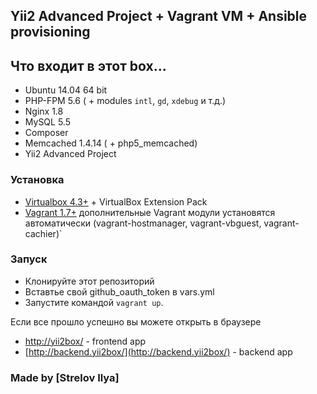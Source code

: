 ## Yii2 Advanced Project + Vagrant VM + Ansible provisioning

## Что входит в этот box...

* Ubuntu 14.04 64 bit
* PHP-FPM 5.6 ( + modules `intl`, `gd`, `xdebug` и т.д.)
* Nginx 1.8
* MySQL 5.5
* Composer
* Memcached 1.4.14 ( + php5_memcached)
* Yii2 Advanced Project

### Установка

* [Virtualbox 4.3+](https://www.virtualbox.org/) + VirtualBox Extension Pack
* [Vagrant 1.7+](http://www.vagrantup.com/)
дополнительные Vagrant модули установятся автоматически (vagrant-hostmanager, vagrant-vbguest, vagrant-cachier)`

### Запуск

* Клонируйте этот репозиторий
* Вставтье свой github_oauth_token в vars.yml
* Запустите командой `vagrant up`.

Если все прошло успешно вы можете открыть в браузере

* [http://yii2box/](http://yii2box/)  -  frontend app
* [http://backend.yii2box/](http://backend.yii2box/)  -  backend app


### Made by [Strelov Ilya]